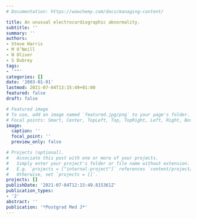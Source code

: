 ```yaml
---
# Documentation: https://wowchemy.com/docs/managing-content/

title: An unusual electrocardiographic abnormality.
subtitle: ''
summary: ''
authors:
- Steve Harris
- M O’Neill
- N Oliver
- S Dubrey
tags:
- '""'
categories: []
date: '2003-01-01'
lastmod: 2021-07-04T13:15:49+01:00
featured: false
draft: false

# Featured image
# To use, add an image named `featured.jpg/png` to your page's folder.
# Focal points: Smart, Center, TopLeft, Top, TopRight, Left, Right, BottomLeft, Bottom, BottomRight.
image:
  caption: ''
  focal_point: ''
  preview_only: false

# Projects (optional).
#   Associate this post with one or more of your projects.
#   Simply enter your project's folder or file name without extension.
#   E.g. `projects = ["internal-project"]` references `content/project/deep-learning/index.md`.
#   Otherwise, set `projects = []`.
projects: []
publishDate: '2021-07-04T12:15:49.815361Z'
publication_types:
- '2'
abstract: ''
publication: '*Postgrad Med J*'
---
```

